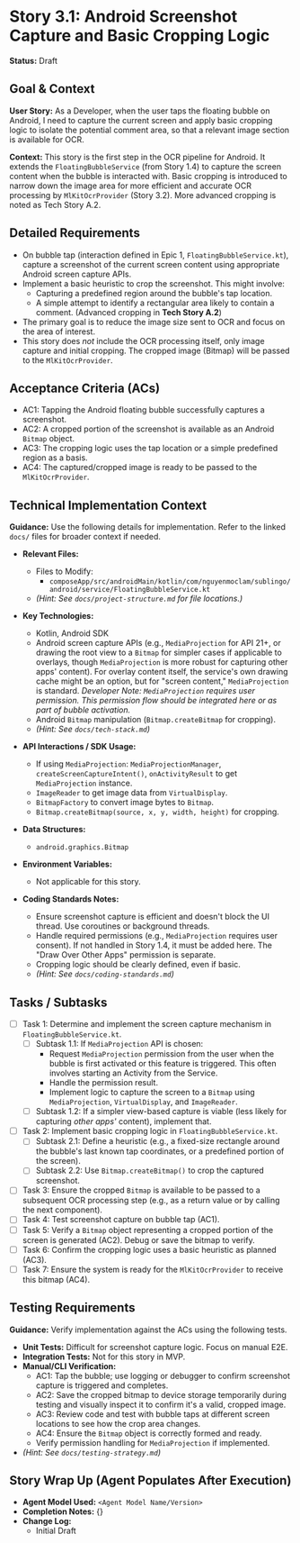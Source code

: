 
# Story 3.1: Android Screenshot Capture and Basic Cropping Logic

**Status:** Draft

## Goal & Context

**User Story:** As a Developer, when the user taps the floating bubble on Android, I need to capture the current screen and apply basic cropping logic to isolate the potential comment area, so that a relevant image section is available for OCR.

**Context:** This story is the first step in the OCR pipeline for Android. It extends the `FloatingBubbleService` (from Story 1.4) to capture the screen content when the bubble is interacted with. Basic cropping is introduced to narrow down the image area for more efficient and accurate OCR processing by `MlKitOcrProvider` (Story 3.2). More advanced cropping is noted as Tech Story A.2.

## Detailed Requirements

- On bubble tap (interaction defined in Epic 1, `FloatingBubbleService.kt`), capture a screenshot of the current screen content using appropriate Android screen capture APIs.
- Implement a basic heuristic to crop the screenshot. This might involve:
    - Capturing a predefined region around the bubble's tap location.
    - A simple attempt to identify a rectangular area likely to contain a comment. (Advanced cropping in **Tech Story A.2**)
- The primary goal is to reduce the image size sent to OCR and focus on the area of interest.
- This story does *not* include the OCR processing itself, only image capture and initial cropping. The cropped image (Bitmap) will be passed to the `MlKitOcrProvider`.

## Acceptance Criteria (ACs)

- AC1: Tapping the Android floating bubble successfully captures a screenshot.
- AC2: A cropped portion of the screenshot is available as an Android `Bitmap` object.
- AC3: The cropping logic uses the tap location or a simple predefined region as a basis.
- AC4: The captured/cropped image is ready to be passed to the `MlKitOcrProvider`.

## Technical Implementation Context

**Guidance:** Use the following details for implementation. Refer to the linked `docs/` files for broader context if needed.

- **Relevant Files:**

    - Files to Modify:
        - `composeApp/src/androidMain/kotlin/com/nguyenmoclam/sublingo/android/service/FloatingBubbleService.kt`
    - *(Hint: See `docs/project-structure.md` for file locations.)*

- **Key Technologies:**

    - Kotlin, Android SDK
    - Android screen capture APIs (e.g., `MediaProjection` for API 21+, or drawing the root view to a `Bitmap` for simpler cases if applicable to overlays, though `MediaProjection` is more robust for capturing other apps' content). For overlay content itself, the service's own drawing cache might be an option, but for "screen content," `MediaProjection` is standard. *Developer Note: `MediaProjection` requires user permission. This permission flow should be integrated here or as part of bubble activation.*
    - Android `Bitmap` manipulation (`Bitmap.createBitmap` for cropping).
    - *(Hint: See `docs/tech-stack.md`)*

- **API Interactions / SDK Usage:**

    - If using `MediaProjection`: `MediaProjectionManager`, `createScreenCaptureIntent()`, `onActivityResult` to get `MediaProjection` instance.
    - `ImageReader` to get image data from `VirtualDisplay`.
    - `BitmapFactory` to convert image bytes to `Bitmap`.
    - `Bitmap.createBitmap(source, x, y, width, height)` for cropping.

- **Data Structures:**

    - `android.graphics.Bitmap`

- **Environment Variables:**

    - Not applicable for this story.

- **Coding Standards Notes:**

    - Ensure screenshot capture is efficient and doesn't block the UI thread. Use coroutines or background threads.
    - Handle required permissions (e.g., `MediaProjection` requires user consent). If not handled in Story 1.4, it must be added here. The "Draw Over Other Apps" permission is separate.
    - Cropping logic should be clearly defined, even if basic.
    - *(Hint: See `docs/coding-standards.md`)*

## Tasks / Subtasks

- [ ] Task 1: Determine and implement the screen capture mechanism in `FloatingBubbleService.kt`.
    - [ ] Subtask 1.1: If `MediaProjection` API is chosen:
        - Request `MediaProjection` permission from the user when the bubble is first activated or this feature is triggered. This often involves starting an Activity from the Service.
        - Handle the permission result.
        - Implement logic to capture the screen to a `Bitmap` using `MediaProjection`, `VirtualDisplay`, and `ImageReader`.
    - [ ] Subtask 1.2: If a simpler view-based capture is viable (less likely for capturing *other apps'* content), implement that.
- [ ] Task 2: Implement basic cropping logic in `FloatingBubbleService.kt`.
    - [ ] Subtask 2.1: Define a heuristic (e.g., a fixed-size rectangle around the bubble's last known tap coordinates, or a predefined portion of the screen).
    - [ ] Subtask 2.2: Use `Bitmap.createBitmap()` to crop the captured screenshot.
- [ ] Task 3: Ensure the cropped `Bitmap` is available to be passed to a subsequent OCR processing step (e.g., as a return value or by calling the next component).
- [ ] Task 4: Test screenshot capture on bubble tap (AC1).
- [ ] Task 5: Verify a `Bitmap` object representing a cropped portion of the screen is generated (AC2). Debug or save the bitmap to verify.
- [ ] Task 6: Confirm the cropping logic uses a basic heuristic as planned (AC3).
- [ ] Task 7: Ensure the system is ready for the `MlKitOcrProvider` to receive this bitmap (AC4).

## Testing Requirements

**Guidance:** Verify implementation against the ACs using the following tests.

- **Unit Tests:** Difficult for screenshot capture logic. Focus on manual E2E.
- **Integration Tests:** Not for this story in MVP.
- **Manual/CLI Verification:**
    - AC1: Tap the bubble; use logging or debugger to confirm screenshot capture is triggered and completes.
    - AC2: Save the cropped bitmap to device storage temporarily during testing and visually inspect it to confirm it's a valid, cropped image.
    - AC3: Review code and test with bubble taps at different screen locations to see how the crop area changes.
    - AC4: Ensure the `Bitmap` object is correctly formed and ready.
    - Verify permission handling for `MediaProjection` if implemented.
- *(Hint: See `docs/testing-strategy.md`)*

## Story Wrap Up (Agent Populates After Execution)

- **Agent Model Used:** `<Agent Model Name/Version>`
- **Completion Notes:** {}
- **Change Log:**
    - Initial Draft
